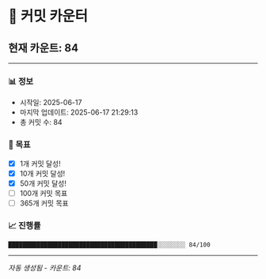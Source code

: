 # 🔢 커밋 카운터

## 현재 카운트: 84

---

### 📊 정보
- 시작일: 2025-06-17
- 마지막 업데이트: 2025-06-17 21:29:13
- 총 커밋 수: 84

### 🎯 목표
- [x] 1개 커밋 달성!
- [x] 10개 커밋 달성!
- [x] 50개 커밋 달성!
- [ ] 100개 커밋 목표
- [ ] 365개 커밋 목표

### 📈 진행률
```
██████████████████████████████████████████░░░░░░░░ 84/100
```

---
*자동 생성됨 - 카운트: 84*

